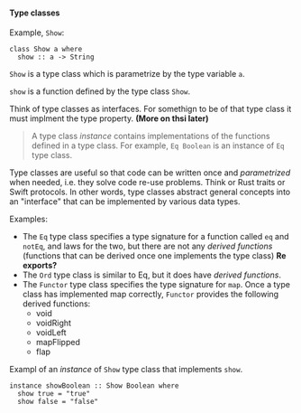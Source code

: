 #### Type classes

Example, `Show`:

```
class Show a where
  show :: a -> String
```
`Show` is a type class which is parametrize by the type variable `a`.

`show` is a function defined by the type class `Show`.

Think of type classes as interfaces. For somethign to be of that type class it must implment the type property. **(More on thsi later)**

> A type class *instance* contains implementations of the functions defined in a type class.
For example, `Eq Boolean` is an instance of `Eq` type class.

Type classes are useful so that code can be written once and *parametrized* when needed, i.e. they solve code re-use problems. Think or Rust traits or Swift protocols. In other words, type classes abstract general concepts into an "interface" that can be implemented by various data types.

Examples:
- The `Eq` type class specifies a type signature for a function called `eq` and `notEq`, and laws for the two, but there are not any *derived functions* (functions that can be derived once one implements the type class) **Re exports?**
- The `Ord` type class is similar to Eq, but it does have *derived functions*.
- The `Functor` type class specifies the type signature for `map`. Once a type class has implemented map correctly, `Functor` provides the following derived functions:
  - void
  - voidRight
  - voidLeft
  - mapFlipped
  - flap

Exampl of an *instance* of `Show` type class that implements `show`.
```
instance showBoolean :: Show Boolean where
  show true = "true"
  show false = "false"
```
